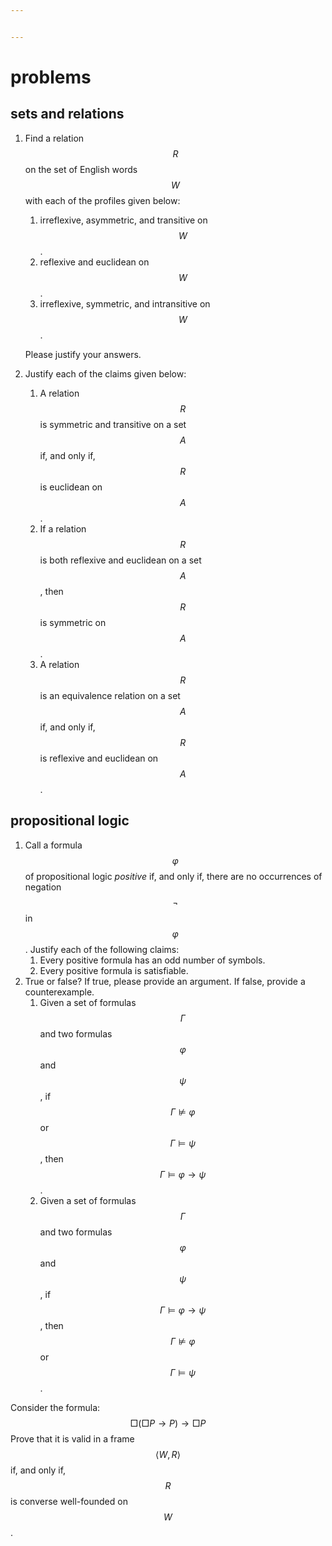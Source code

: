 ```yaml
---


---
```


<script type="text/javascript" async
  src="https://cdnjs.cloudflare.com/ajax/libs/mathjax/2.7.7/MathJax.js?config=TeX-MML-AM_CHTML"></script>
# problems

## sets and relations

1. Find a relation $$R$$ on the set of English words $$W$$ with each of the profiles given below:

   1. irreflexive, asymmetric, and transitive on $$W$$.
   2. reflexive and euclidean on $$W$$.
   3. irreflexive, symmetric, and intransitive on $$W$$.

   Please justify your answers.

2. Justify each of the claims given below:

   1. A relation $$R$$ is symmetric and transitive on a set $$A$$ if, and only if, $$R$$ is euclidean on $$A$$.
   2. If a relation $$R$$ is both reflexive and euclidean on a set $$A$$, then $$R$$ is symmetric on $$A$$.
   3. A relation $$R$$ is an equivalence relation on a set $$A$$ if, and only if, $$R$$ is reflexive and euclidean on $$A$$.

## propositional logic

1. Call a formula $$\varphi$$ of propositional logic *positive* if, and only if, there are no occurrences of negation $$\neg$$ in $$\varphi$$. Justify each of the following claims:
   1. Every positive formula has an odd number of symbols.
   2. Every positive formula is satisfiable.
2. True or false? If true, please provide an argument. If false, provide a counterexample.
   1. Given a set of formulas $$\Gamma$$ and two formulas $$\varphi$$ and $$\psi$$, if $$\Gamma \not \models \varphi$$ or $$\Gamma \models \psi$$, then $$\Gamma \models \varphi \to \psi$$.
   2. Given a set of formulas $$\Gamma$$ and two formulas $$\varphi$$ and $$\psi$$, if $$\Gamma \models \varphi \to \psi$$, then $$\Gamma \not \models \varphi$$ or $$\Gamma \models \psi$$.





Consider the formula:
$$
\Box (\Box P \to P) \to \Box P
$$
Prove that it is valid in a frame $$\langle W, R\rangle$$ if, and only if, $$R$$ is converse well-founded on $$W$$.